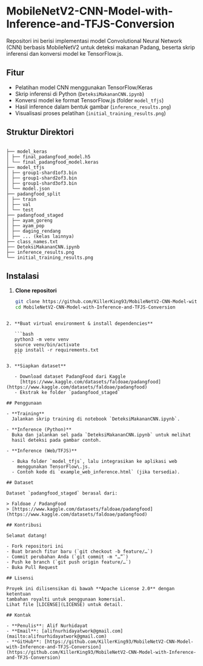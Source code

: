 # MobileNetV2-CNN-Model-with-Inference-and-TFJS-Conversion

Repositori ini berisi implementasi model Convolutional Neural Network (CNN)
berbasis MobileNetV2 untuk deteksi makanan Padang, beserta skrip inferensi
dan konversi model ke TensorFlow.js.

## Fitur

- Pelatihan model CNN menggunakan TensorFlow/Keras
- Skrip inferensi di Python (`DeteksiMakananCNN.ipynb`)
- Konversi model ke format TensorFlow.js (folder `model_tfjs`)
- Hasil inference dalam bentuk gambar (`inference_results.png`)
- Visualisasi proses pelatihan (`initial_training_results.png`)

## Struktur Direktori

```

├── model_keras
│ ├── final_padangfood_model.h5
│ └── final_padangfood_model.keras
├── model_tfjs
│ ├── group1-shard1of3.bin
│ ├── group1-shard2of3.bin
│ ├── group1-shard3of3.bin
│ └── model.json
├── padangfood_split
│ ├── train
│ ├── val
│ └── test
├── padangfood_staged
│ ├── ayam_goreng
│ ├── ayam_pop
│ ├── daging_rendang
│ ├── ... (kelas lainnya)
├── class_names.txt
├── DeteksiMakananCNN.ipynb
├── inference_results.png
└── initial_training_results.png

```

## Instalasi

1. **Clone repositori**
   ```bash
   git clone https://github.com/KillerKing93/MobileNetV2-CNN-Model-with-Inference-and-TFJS-Conversion.git
   cd MobileNetV2-CNN-Model-with-Inference-and-TFJS-Conversion
   ```

````

2. **Buat virtual environment & install dependencies**

   ```bash
   python3 -m venv venv
   source venv/bin/activate
   pip install -r requirements.txt
   ```

3. **Siapkan dataset**

   - Download dataset PadangFood dari Kaggle
     [https://www.kaggle.com/datasets/faldoae/padangfood](https://www.kaggle.com/datasets/faldoae/padangfood)
   - Ekstrak ke folder `padangfood_staged`

## Penggunaan

- **Training**
  Jalankan skrip training di notebook `DeteksiMakananCNN.ipynb`.

- **Inference (Python)**
  Buka dan jalankan sel pada `DeteksiMakananCNN.ipynb` untuk melihat
  hasil deteksi pada gambar contoh.

- **Inference (Web/TFJS)**

  - Buka folder `model_tfjs`, lalu integrasikan ke aplikasi web
    menggunakan TensorFlow\.js.
  - Contoh kode di `example_web_inference.html` (jika tersedia).

## Dataset

Dataset `padangfood_staged` berasal dari:

> Faldoae / PadangFood
> [https://www.kaggle.com/datasets/faldoae/padangfood](https://www.kaggle.com/datasets/faldoae/padangfood)

## Kontribusi

Selamat datang!

- Fork repositori ini
- Buat branch fitur baru (`git checkout -b feature/…`)
- Commit perubahan Anda (`git commit -m "…”`)
- Push ke branch (`git push origin feature/…`)
- Buka Pull Request

## Lisensi

Proyek ini dilisensikan di bawah **Apache License 2.0** dengan ketentuan
tambahan royalti untuk penggunaan komersial.
Lihat file [LICENSE](LICENSE) untuk detail.

## Kontak

- **Penulis**: Alif Nurhidayat
- **Email**: [alifnurhidayatwork@gmail.com](mailto:alifnurhidayatwork@gmail.com)
- **GitHub**: [https://github.com/KillerKing93/MobileNetV2-CNN-Model-with-Inference-and-TFJS-Conversion](https://github.com/KillerKing93/MobileNetV2-CNN-Model-with-Inference-and-TFJS-Conversion)

````
